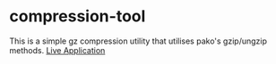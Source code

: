 # compression-tool
This is a simple gz compression utility that utilises pako's gzip/ungzip methods.
[Live Application](https://m-mansoor-ali.github.io/compression-tool/)
